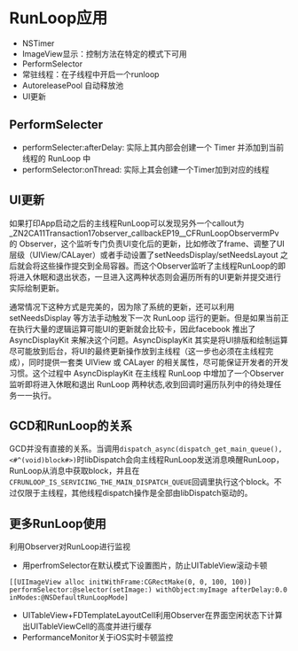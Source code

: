 # RunLoop应用
- NSTimer
- ImageView显示：控制方法在特定的模式下可用
- PerformSelector
- 常驻线程：在子线程中开启一个runloop
- AutoreleasePool 自动释放池
- UI更新

## PerformSelecter

- performSelecter:afterDelay: 实际上其内部会创建一个 Timer 并添加到当前线程的 RunLoop 中
- performSelector:onThread: 实际上其会创建一个Timer加到对应的线程

## UI更新

如果打印App启动之后的主线程RunLoop可以发现另外一个callout为_ZN2CA11Transaction17observer_callbackEP19__CFRunLoopObservermPv 的 Observer，这个监听专门负责UI变化后的更新，比如修改了frame、调整了UI层级（UIView/CALayer）或者手动设置了setNeedsDisplay/setNeedsLayout 之后就会将这些操作提交到全局容器。而这个Observer监听了主线程RunLoop的即将进入休眠和退出状态，一旦进入这两种状态则会遍历所有的UI更新并提交进行实际绘制更新。

通常情况下这种方式是完美的，因为除了系统的更新，还可以利用 setNeedsDisplay 等方法手动触发下一次 RunLoop 运行的更新。但是如果当前正在执行大量的逻辑运算可能UI的更新就会比较卡，因此facebook 推出了 AsyncDisplayKit 来解决这个问题。AsyncDisplayKit 其实是将UI排版和绘制运算尽可能放到后台，将UI的最终更新操作放到主线程（这一步也必须在主线程完成），同时提供一套类 UIView 或 CALayer 的相关属性，尽可能保证开发者的开发习惯。这个过程中 AsyncDisplayKit 在主线程 RunLoop 中增加了一个Observer 监听即将进入休眠和退出 RunLoop 两种状态,收到回调时遍历队列中的待处理任务一一执行。

## GCD和RunLoop的关系

GCD并没有直接的关系。当调用`dispatch_async(dispatch_get_main_queue(), <#^(void)block#>)`时libDispatch会向主线程RunLoop发送消息唤醒RunLoop，RunLoop从消息中获取block，并且在`CFRUNLOOP_IS_SERVICING_THE_MAIN_DISPATCH_QUEUE`回调里执行这个block。不过仅限于主线程，其他线程dispatch操作是全部由libDispatch驱动的。

## 更多RunLoop使用

利用Observer对RunLoop进行监视
- 用perfromSelector在默认模式下设置图片，防止UITableView滚动卡顿
```
[[UIImageView alloc initWithFrame:CGRectMake(0, 0, 100, 100)] performSelector:@selector(setImage:) withObject:myImage afterDelay:0.0 inModes:@NSDefaultRunLoopMode]
```
- UITableView+FDTemplateLayoutCell利用Observer在界面空闲状态下计算出UITableViewCell的高度并进行缓存
- PerformanceMonitor关于iOS实时卡顿监控